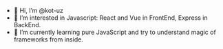 - 👋 Hi, I’m @kot-uz
- 👀 I’m interested in Javascript: React and Vue in FrontEnd, Express in BackEnd.
- 🌱 I’m currently learning pure JavaScript and try to understand magic of frameworks from inside.

<!---
kot-uz/kot-uz is a ✨ special ✨ repository because its `README.md` (this file) appears on your GitHub profile.
You can click the Preview link to take a look at your changes.
--->

